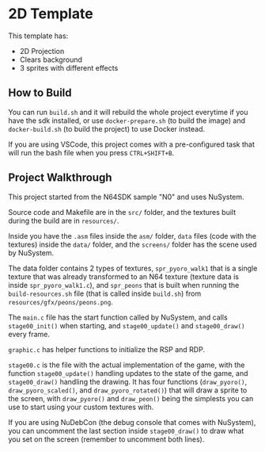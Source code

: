 # 2D Template

This template has:
- 2D Projection
- Clears background
- 3 sprites with different effects

## How to Build

You can run `build.sh` and it will rebuild the whole project everytime if you have the sdk installed, or use `docker-prepare.sh` (to build the image) and `docker-build.sh` (to build the project) to use Docker instead.

If you are using VSCode, this project comes with a pre-configured task that will run the bash file when you press `CTRL+SHIFT+B`.

## Project Walkthrough

This project started from the N64SDK sample "N0" and uses NuSystem.

Source code and Makefile are in the `src/` folder, and the textures built during the build are in `resources/`.

Inside you have the `.asm` files inside the `asm/` folder, `data` files (code with the textures) inside the `data/` folder, and the `screens/` folder has the scene used by NuSystem.

The data folder contains 2 types of textures, `spr_pyoro_walk1` that is a single texture that was already transformed to an N64 texture (texture data is inside `spr_pyoro_walk1.c`), and `spr_peons` that is built when running the `build-resources.sh` file (that is called inside `build.sh`) from `resources/gfx/peons/peons.png`.

The `main.c` file has the start function called by NuSystem, and calls `stage00_init()` when starting, and `stage00_update()` and `stage00_draw()` every frame.

`graphic.c` has helper functions to initialize the RSP and RDP.

`stage00.c` is the file with the actual implementation of the game, with the function `stage00_update()` handling updates to the state of the game, and `stage00_draw()` handling the drawing. It has four functions (`draw_pyoro()`, `draw_pyoro_scaled()`, and `draw_pyoro_rotated()`) that will draw a sprite to the screen, with `draw_pyoro()` and `draw_peon()` being the simplests you can use to start using your custom textures with.

If you are using NuDebCon (the debug console that comes with NuSystem), you can uncomment the last section inside `stage00_draw()` to draw what you set on the screen (remember to uncomment both lines).
